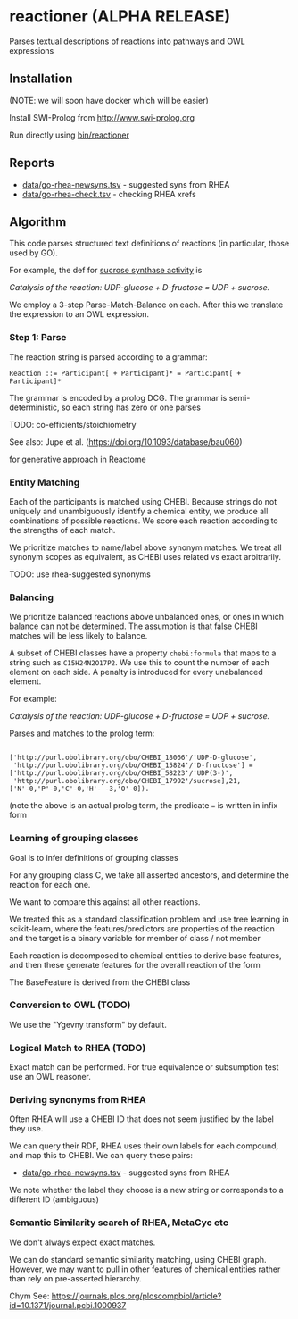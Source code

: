# reactioner (ALPHA RELEASE)

Parses textual descriptions of reactions into pathways and OWL expressions


## Installation

(NOTE: we will soon have docker which will be easier)

Install SWI-Prolog from http://www.swi-prolog.org

Run directly using [bin/reactioner](bin/reactioner)

## Reports

 * [data/go-rhea-newsyns.tsv](data/go-rhea-newsyns.tsv) - suggested syns from RHEA
 * [data/go-rhea-check.tsv](data/go-rhea-check.tsv) - checking RHEA xrefs

## Algorithm

This code parses structured text definitions of reactions (in particular, those used by GO).

For example, the def for [sucrose synthase activity](http://purl.obolibrary.org/obo/GO_0016157) is

_Catalysis of the reaction: UDP-glucose + D-fructose = UDP + sucrose._

We employ a 3-step Parse-Match-Balance on each. After this we translate the expression to an OWL expression.

### Step 1: Parse

The reaction string is parsed according to a grammar:

```
Reaction ::= Participant[ + Participant]* = Participant[ + Participant]*
```

The grammar is encoded by a prolog DCG. The grammar is semi-deterministic, so each string has zero or one parses

TODO: co-efficients/stoichiometry

See also:
Jupe et al. (https://doi.org/10.1093/database/bau060)

for generative approach in Reactome

### Entity Matching

Each of the participants is matched using CHEBI. Because strings do
not uniquely and unambiguously identify a chemical entity, we produce
all combinations of possible reactions. We score each reaction
according to the strengths of each match.

We prioritize matches to name/label above synonym matches. We treat
all synonym scopes as equivalent, as CHEBI uses related vs exact
arbitrarily.

TODO: use rhea-suggested synonyms

### Balancing

We prioritize balanced reactions above unbalanced ones, or ones in
which balance can not be determined. The assumption is that false
CHEBI matches will be less likely to balance.

A subset of CHEBI classes have a property `chebi:formula` that maps to
a string such as `C15H24N2O17P2`. We use this to count the number of
each element on each side. A penalty is introduced for every
unabalanced element.

For example:

_Catalysis of the reaction: UDP-glucose + D-fructose = UDP + sucrose._

Parses and matches to the prolog term:

```

['http://purl.obolibrary.org/obo/CHEBI_18066'/'UDP-D-glucose',
 'http://purl.obolibrary.org/obo/CHEBI_15824'/'D-fructose'] =
['http://purl.obolibrary.org/obo/CHEBI_58223'/'UDP(3-)',
 'http://purl.obolibrary.org/obo/CHEBI_17992'/sucrose],21,['N'-0,'P'-0,'C'-0,'H'- -3,'O'-0]).
```

(note the above is an actual prolog term, the predicate `=` is written in infix form

### Learning of grouping classes

Goal is to infer definitions of grouping classes

For any grouping class C, we take all asserted ancestors, and determine the reaction for each one.

We want to compare this against all other reactions.

We treated this as a standard classification problem and use tree
learning in scikit-learn, where the features/predictors are properties
of the reaction and the target is a binary variable for member of
class / not member

Each reaction is decomposed to chemical entities to derive base
features, and then these generate features for the overall reaction of
the form

<SIDE>_<NUMBER>_<BaseFeature>

The BaseFeature is derived from the CHEBI class

### Conversion to OWL (TODO)

We use the "Ygevny transform" by default.

### Logical Match to RHEA (TODO)

Exact match can be performed. For true equivalence or subsumption test use an OWL reasoner.

### Deriving synonyms from RHEA

Often RHEA will use a CHEBI ID that does not seem justified by the label they use.

We can query their RDF, RHEA uses their own labels for each compound,
and map this to CHEBI. We can query these pairs:

 * [data/go-rhea-newsyns.tsv](data/go-rhea-newsyns.tsv) - suggested syns from RHEA

We note whether the label they choose is a new string or corresponds to a different ID (ambiguous)

### Semantic Similarity search of RHEA, MetaCyc etc

We don't always expect exact matches.

We can do standard semantic similarity matching, using CHEBI
graph. However, we may want to pull in other features of chemical
entities rather than rely on pre-asserted hierarchy.

Chym See:
https://journals.plos.org/ploscompbiol/article?id=10.1371/journal.pcbi.1000937
